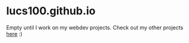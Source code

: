 # lucs100.github.io
Empty until I work on my webdev projects. Check out my other projects [here](https://github.com/lucs100) :)
